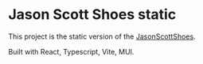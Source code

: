# Jason Scott Shoes static

This project is the static version of the [JasonScottShoes](https://github.com/naingkhanthtet/jasonscott-shoes).

Built with React, Typescript, Vite, MUI.
